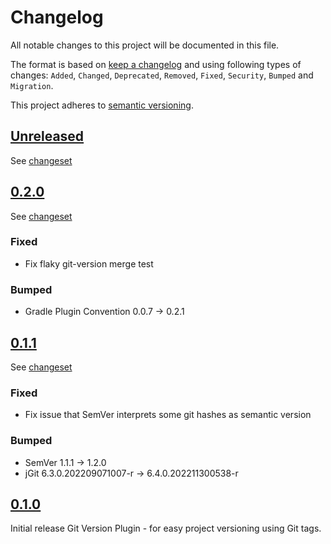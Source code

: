 # Changelog

All notable changes to this project will be documented in this file.

The format is based on [keep a changelog](http://keepachangelog.com/en/1.0.0/) and using following
types of changes: `Added`, `Changed`, `Deprecated`, `Removed`, `Fixed`, `Security`, `Bumped` and `Migration`.

This project adheres to [semantic versioning](http://semver.org/spec/v2.0.0.html).

## [Unreleased](https://github.com/bitfunk/gradle-plugins/releases/latest)

See [changeset](https://github.com/bitfunk/gradle-plugins/compare/plugin-tool-git-version@v0.2.0...main)

## [0.2.0](https://github.com/bitfunk/gradle-plugins/releases/tag/plugin-tool-git-version@v0.2.0)

See [changeset](https://github.com/bitfunk/gradle-plugins/compare/plugin-tool-git-version@v0.1.1...plugin-tool-git-version@v0.2.0)

### Fixed

- Fix flaky git-version merge test

### Bumped

- Gradle Plugin Convention 0.0.7 -> 0.2.1

## [0.1.1](https://github.com/bitfunk/gradle-plugins/releases/tag/plugin-tool-git-version@v0.1.1)

See [changeset](https://github.com/bitfunk/gradle-plugins/compare/plugin-tool-git-version@v0.1.0...plugin-tool-git-version@v0.1.1)

### Fixed

- Fix issue that SemVer interprets some git hashes as semantic version

### Bumped

- SemVer 1.1.1 -> 1.2.0
- jGit 6.3.0.202209071007-r -> 6.4.0.202211300538-r

## [0.1.0](https://github.com/bitfunk/gradle-plugins/releases/tag/plugin-tool-git-version@v0.1.0)

Initial release Git Version Plugin - for easy project versioning using Git tags.
